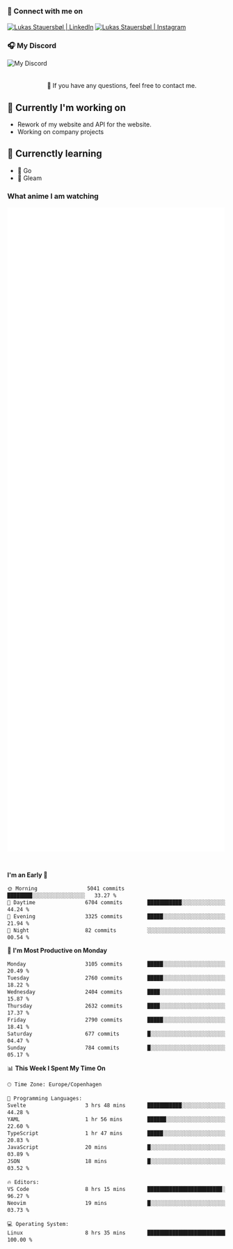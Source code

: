 ### 🔗 Connect with me on
<a href="https://www.instagram.com/lukas_stauersbol" target="_blank"><img align="center" src="https://raw.githubusercontent.com/stauersbol/stauersbol/main/images/instagram.svg" alt="Lukas Stauersbøl | LinkedIn" width="30px"/></a>
<a href="https://www.linkedin.com/in/lukas-stauersbol/" target="_blank"><img align="center" src="https://raw.githubusercontent.com/stauersbol/stauersbol/main/images/linkedin.svg" alt="Lukas Stauersbøl | Instagram" width="30px"/></a>

<p align="center">
 <h3>🎧 My Discord</h3>
 <img align="left" height="55px" src="https://discord.c99.nl/widget/theme-2/147806323323568128.png" alt="My Discord" />
</p>

<br/>
<br/>
<br/>
💬 If you have any questions, feel free to contact me.

## 🔭 Currently I'm working on
- Rework of my website and API for the website.
- Working on company projects
 
## 🌱 Currenctly learning
- 💙 Go
- 💜 Gleam

### What anime I am watching
<a href="https://anilist.co/user/slashiy/" align="center"><img align="center" width="500px" src="metrics.plugin.personal.anilist.svg" /></a>

<br/>

<!--START_SECTION:waka-->
**I'm an Early 🐤** 

```text
🌞 Morning                5041 commits        ████████░░░░░░░░░░░░░░░░░   33.27 % 
🌆 Daytime                6704 commits        ███████████░░░░░░░░░░░░░░   44.24 % 
🌃 Evening                3325 commits        █████░░░░░░░░░░░░░░░░░░░░   21.94 % 
🌙 Night                  82 commits          ░░░░░░░░░░░░░░░░░░░░░░░░░   00.54 % 
```
📅 **I'm Most Productive on Monday** 

```text
Monday                   3105 commits        █████░░░░░░░░░░░░░░░░░░░░   20.49 % 
Tuesday                  2760 commits        █████░░░░░░░░░░░░░░░░░░░░   18.22 % 
Wednesday                2404 commits        ████░░░░░░░░░░░░░░░░░░░░░   15.87 % 
Thursday                 2632 commits        ████░░░░░░░░░░░░░░░░░░░░░   17.37 % 
Friday                   2790 commits        █████░░░░░░░░░░░░░░░░░░░░   18.41 % 
Saturday                 677 commits         █░░░░░░░░░░░░░░░░░░░░░░░░   04.47 % 
Sunday                   784 commits         █░░░░░░░░░░░░░░░░░░░░░░░░   05.17 % 
```


📊 **This Week I Spent My Time On** 

```text
🕑︎ Time Zone: Europe/Copenhagen

💬 Programming Languages: 
Svelte                   3 hrs 48 mins       ███████████░░░░░░░░░░░░░░   44.28 % 
YAML                     1 hr 56 mins        ██████░░░░░░░░░░░░░░░░░░░   22.60 % 
TypeScript               1 hr 47 mins        █████░░░░░░░░░░░░░░░░░░░░   20.83 % 
JavaScript               20 mins             █░░░░░░░░░░░░░░░░░░░░░░░░   03.89 % 
JSON                     18 mins             █░░░░░░░░░░░░░░░░░░░░░░░░   03.52 % 

🔥 Editors: 
VS Code                  8 hrs 15 mins       ████████████████████████░   96.27 % 
Neovim                   19 mins             █░░░░░░░░░░░░░░░░░░░░░░░░   03.73 % 

💻 Operating System: 
Linux                    8 hrs 35 mins       █████████████████████████   100.00 % 
```


<!--END_SECTION:waka-->
